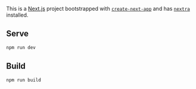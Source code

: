 This is a [Next.js](https://nextjs.org) project bootstrapped with [`create-next-app`](https://nextjs.org/docs/app/api-reference/cli/create-next-app) and has [`nextra`](https://nextra.site/) installed.

## Serve

```bash
npm run dev
```

## Build

```bash
npm run build
```
